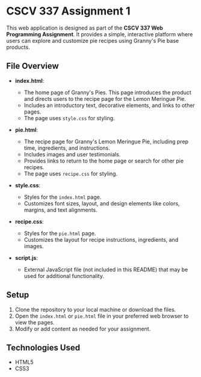 # CSCV 337 Assignment 1

This web application is designed as part of the **CSCV 337 Web Programming Assignment**. It provides a simple, interactive platform where users can explore and customize pie recipes using Granny's Pie base products.

## File Overview

- **index.html**: 
   - The home page of Granny's Pies. This page introduces the product and directs users to the recipe page for the Lemon Meringue Pie.
   - Includes an introductory text, decorative elements, and links to other pages.
   - The page uses `style.css` for styling.

- **pie.html**:
   - The recipe page for Granny's Lemon Meringue Pie, including prep time, ingredients, and instructions.
   - Includes images and user testimonials.
   - Provides links to return to the home page or search for other pie recipes.
   - The page uses `recipe.css` for styling.

- **style.css**: 
   - Styles for the `index.html` page.
   - Customizes font sizes, layout, and design elements like colors, margins, and text alignments.

- **recipe.css**:
   - Styles for the `pie.html` page.
   - Customizes the layout for recipe instructions, ingredients, and images.

- **script.js**:
   - External JavaScript file (not included in this README) that may be used for additional functionality.

## Setup

1. Clone the repository to your local machine or download the files.
2. Open the `index.html` or `pie.html` file in your preferred web browser to view the pages.
3. Modify or add content as needed for your assignment.


## Technologies Used

- HTML5
- CSS3
